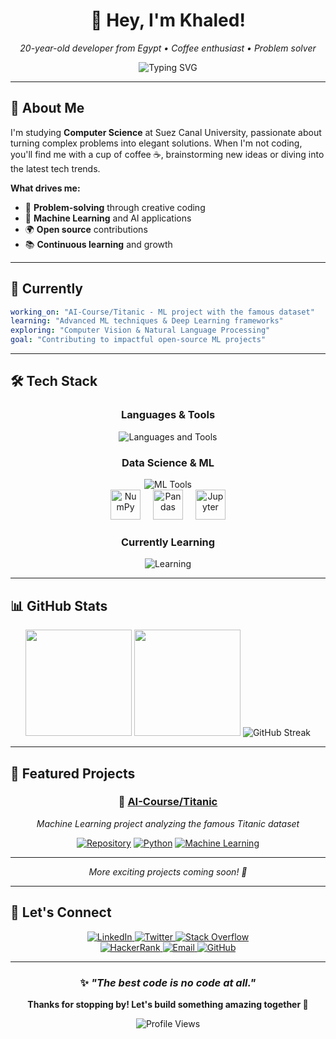 <div align="center">

# 👋 Hey, I'm Khaled!

*20-year-old developer from Egypt • Coffee enthusiast • Problem solver*

<img src="https://readme-typing-svg.herokuapp.com?font=JetBrains+Mono&size=18&duration=3000&pause=1000&color=00D9FF&center=true&vCenter=true&width=500&lines=Full+Stack+Developer;ML+%26+AI+Enthusiast;Open+Source+Contributor;Always+Learning+%F0%9F%9A%80" alt="Typing SVG" />

---

</div>

## 🚀 About Me

I'm studying **Computer Science** at Suez Canal University, passionate about turning complex problems into elegant solutions. When I'm not coding, you'll find me with a cup of coffee ☕, brainstorming new ideas or diving into the latest tech trends.

**What drives me:**
- 🧠 **Problem-solving** through creative coding
- 🤖 **Machine Learning** and AI applications  
- 🌍 **Open source** contributions
- 📚 **Continuous learning** and growth

---

## 🎯 Currently

```yaml
working_on: "AI-Course/Titanic - ML project with the famous dataset"
learning: "Advanced ML techniques & Deep Learning frameworks"
exploring: "Computer Vision & Natural Language Processing"
goal: "Contributing to impactful open-source ML projects"
```

---

## 🛠 Tech Stack

<div align="center">

### Languages & Tools
<img src="https://skillicons.dev/icons?i=python,cpp,c,git,linux,vscode&theme=dark" alt="Languages and Tools" />

### Data Science & ML
<img src="https://skillicons.dev/icons?i=tensorflow,pytorch,sklearn&theme=dark" alt="ML Tools" />
<br/>
<img src="https://cdn.jsdelivr.net/gh/devicons/devicon/icons/numpy/numpy-original.svg" height="48" alt="NumPy"/>
<img width="12" />
<img src="https://cdn.jsdelivr.net/gh/devicons/devicon/icons/pandas/pandas-original.svg" height="48" alt="Pandas"/>
<img width="12" />
<img src="https://cdn.jsdelivr.net/gh/devicons/devicon/icons/jupyter/jupyter-original.svg" height="48" alt="Jupyter"/>

### Currently Learning
<img src="https://skillicons.dev/icons?i=docker,aws,react&theme=dark" alt="Learning" />

</div>

---

## 📊 GitHub Stats

<div align="center">

<img height="170" src="https://github-readme-stats.vercel.app/api?username=MR-Unknown9&show_icons=true&theme=nord&include_all_commits=true&count_private=true&hide_border=true&bg_color=0D1117&title_color=00D9FF&icon_color=00D9FF&text_color=C9D1D9"/>
<img height="170" src="https://github-readme-stats.vercel.app/api/top-langs/?username=MR-Unknown9&layout=compact&theme=nord&hide_border=true&bg_color=0D1117&title_color=00D9FF&text_color=C9D1D9"/>

<img src="https://streak-stats.demolab.com?user=MR-Unknown9&theme=dark&hide_border=true&background=0D1117&stroke=00D9FF&ring=00D9FF&fire=00D9FF&currStreakLabel=C9D1D9&sideLabels=C9D1D9&currStreakNum=00D9FF&sideNums=00D9FF" alt="GitHub Streak" />

</div>

---

## 🌟 Featured Projects

<div align="center">

### 🤖 [AI-Course/Titanic](https://github.com/MR-Unknown9/AI-Course)
*Machine Learning project analyzing the famous Titanic dataset*

[![Repository](https://img.shields.io/badge/Repository-View_Code-00D9FF?style=for-the-badge&logo=github&logoColor=white)](https://github.com/MR-Unknown9/AI-Course)
[![Python](https://img.shields.io/badge/Python-3776AB?style=for-the-badge&logo=python&logoColor=white)](https://github.com/MR-Unknown9/AI-Course)
[![Machine Learning](https://img.shields.io/badge/Machine_Learning-FF6F00?style=for-the-badge&logo=tensorflow&logoColor=white)](https://github.com/MR-Unknown9/AI-Course)

---

*More exciting projects coming soon! 🚀*

</div>

---

## 🤝 Let's Connect

<div align="center">

<a href="https://www.linkedin.com/in/khaled-taha-6a780b299/" target="_blank">
<img src="https://img.shields.io/badge/-LinkedIn-0A66C2?style=for-the-badge&logo=linkedin&logoColor=white&labelColor=0A66C2" alt="LinkedIn"/>
</a>
<a href="https://x.com/Khaled_A_Taha1" target="_blank">
<img src="https://img.shields.io/badge/-Twitter-1DA1F2?style=for-the-badge&logo=x&logoColor=white&labelColor=000000" alt="Twitter"/>
</a>
<a href="https://stackoverflow.com/users/21764709/mrunknown19" target="_blank">
<img src="https://img.shields.io/badge/-Stack%20Overflow-F58025?style=for-the-badge&logo=stackoverflow&logoColor=white&labelColor=F58025" alt="Stack Overflow"/>
</a>

<br/>

<a href="https://www.hackerrank.com/profile/khaled_taha1918" target="_blank">
<img src="https://img.shields.io/badge/-HackerRank-2EC866?style=for-the-badge&logo=hackerrank&logoColor=white&labelColor=2EC866" alt="HackerRank"/>
</a>
<a href="mailto:khaled.taha@example.com" target="_blank">
<img src="https://img.shields.io/badge/-Email-D14836?style=for-the-badge&logo=gmail&logoColor=white&labelColor=D14836" alt="Email"/>
</a>
<a href="https://github.com/MR-Unknown9" target="_blank">
<img src="https://img.shields.io/badge/-GitHub-181717?style=for-the-badge&logo=github&logoColor=white&labelColor=181717" alt="GitHub"/>
</a>

</div>

---

<div align="center">

### ✨ *"The best code is no code at all."*

**Thanks for stopping by! Let's build something amazing together 🚀**

![Profile Views](https://komarev.com/ghpvc/?username=MR-Unknown9&color=00d9ff&style=flat-square&label=visitors)

</div>
